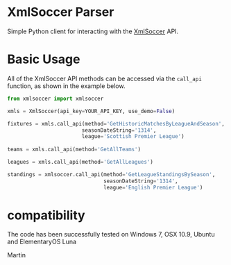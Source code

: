 XmlSoccer Parser
=========

Simple Python client for interacting with the [XmlSoccer](http://www.xmlsoccer.com/) API.

# Basic Usage #

All of the XmlSoccer API methods can be accessed via the `call_api` function, as shown in the example below. 

```python
from xmlsoccer import xmlsoccer

xmls = XmlSoccer(api_key=YOUR_API_KEY, use_demo=False)

fixtures = xmls.call_api(method='GetHistoricMatchesByLeagueAndSeason',
                        seasonDateString='1314',
                        league='Scottish Premier League')
                        
teams = xmls.call_api(method='GetAllTeams')

leagues = xmls.call_api(method='GetAllLeagues')

standings = xmlsoccer.call_api(method='GetLeagueStandingsBySeason',
                               seasonDateString='1314',
                               league='English Premier League')
```

# compatibility #

The code has been successfully tested on Windows 7, OSX 10.9, Ubuntu and ElementaryOS Luna

Martin